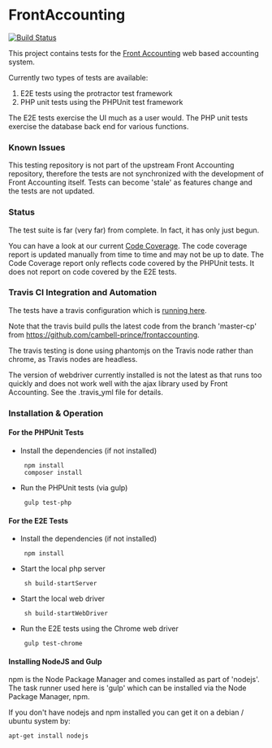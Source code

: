 # FrontAccounting

[![Build Status](https://travis-ci.org/cambell-prince/frontaccounting-wrapper.svg?branch=master)](https://travis-ci.org/cambell-prince/frontaccounting-wrapper)

This project contains tests for the [Front Accounting](http://frontaccounting.com) web based accounting system.

Currently two types of tests are available:

1. E2E tests using the protractor test framework
2. PHP unit tests using the PHPUnit test framework

The E2E tests exercise the UI much as a user would.
The PHP unit tests exercise the database back end for various functions.

### Known Issues
This testing repository is not part of the upstream Front Accounting repository, therefore the tests are not synchronized with the development of Front Accounting itself.  Tests can become 'stale' as features change and the tests are not updated.


### Status
The test suite is far (very far) from complete. In fact, it has only just begun.

You can have a look at our current [Code Coverage](https://rawgit.com/wiki/cambell-prince/frontaccounting-wrapper/code_coverage/index.html).  The code coverage report is updated manually from time to time and may not be up to date.  The Code Coverage report only reflects code covered by the PHPUnit tests.  It does not report on code covered by the E2E tests.

### Travis CI Integration and Automation

The tests have a travis configuration which is [running here](https://travis-ci.org/cambell-prince/frontaccounting-wrapper).

Note that the travis build pulls the latest code from the branch 'master-cp' from https://github.com/cambell-prince/frontaccounting.

The travis testing is done using phantomjs on the Travis node rather than chrome, as Travis nodes are headless.

The version of webdriver currently installed is not the latest as that runs too quickly and does not work well with the ajax library used by Front Accounting.  See the .travis_yml file for details.

### Installation & Operation

#### For the PHPUnit Tests

 * Install the dependencies (if not installed)

		npm install
		composer install

 * Run the PHPUnit tests (via gulp)

		gulp test-php
    
#### For the E2E Tests

 * Install the dependencies (if not installed)

		npm install

 * Start the local php server

		sh build-startServer

 * Start the local web driver

		sh build-startWebDriver

 * Run the E2E tests using the Chrome web driver

		gulp test-chrome

#### Installing NodeJS and Gulp

npm is the Node Package Manager and comes installed as part of 'nodejs'.  The task runner used here is 'gulp' which can be installed via the Node Package Manager, npm.

If you don't have nodejs and npm installed you can get it on a debian / ubuntu system by:

	apt-get install nodejs
